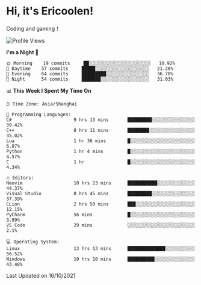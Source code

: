 # Hi, it's Ericoolen!
Coding and gaming！

<!--START_SECTION:waka-->
![Profile Views](http://img.shields.io/badge/Profile%20Views-12-blue)

**I'm a Night 🦉** 

```text
🌞 Morning    19 commits     ██░░░░░░░░░░░░░░░░░░░░░░░   10.92% 
🌆 Daytime    37 commits     █████░░░░░░░░░░░░░░░░░░░░   21.26% 
🌃 Evening    64 commits     █████████░░░░░░░░░░░░░░░░   36.78% 
🌙 Night      54 commits     ███████░░░░░░░░░░░░░░░░░░   31.03%

```


📊 **This Week I Spent My Time On** 

```text
⌚︎ Time Zone: Asia/Shanghai

💬 Programming Languages: 
C#                       9 hrs 13 mins       █████████░░░░░░░░░░░░░░░░   39.42% 
C++                      8 hrs 11 mins       ████████░░░░░░░░░░░░░░░░░   35.02% 
Lua                      1 hr 36 mins        █░░░░░░░░░░░░░░░░░░░░░░░░   6.87% 
Python                   1 hr 4 mins         █░░░░░░░░░░░░░░░░░░░░░░░░   4.57% 
C                        1 hr                █░░░░░░░░░░░░░░░░░░░░░░░░   4.34%

🔥 Editors: 
Neovim                   10 hrs 23 mins      ███████████░░░░░░░░░░░░░░   44.37% 
Visual Studio            8 hrs 45 mins       █████████░░░░░░░░░░░░░░░░   37.39% 
CLion                    2 hrs 50 mins       ███░░░░░░░░░░░░░░░░░░░░░░   12.15% 
PyCharm                  56 mins             █░░░░░░░░░░░░░░░░░░░░░░░░   3.99% 
VS Code                  29 mins             ░░░░░░░░░░░░░░░░░░░░░░░░░   2.1%

💻 Operating System: 
Linux                    13 hrs 13 mins      ██████████████░░░░░░░░░░░   56.52% 
Windows                  10 hrs 10 mins      ██████████░░░░░░░░░░░░░░░   43.48%

```


 Last Updated on 16/10/2021
<!--END_SECTION:waka-->

